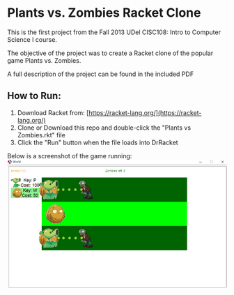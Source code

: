 # Plants vs. Zombies Racket Clone

This is the first project from the Fall 2013 UDel CISC108: Intro
to Computer Science I course.

The objective of the project was to create a Racket clone of the
popular game Plants vs. Zombies.

A full description of the project can be found in the included PDF

## How to Run:
1. Download Racket from: [https://racket-lang.org/](https://racket-lang.org/)
2. Clone or Download this repo and double-click the "Plants vs Zombies.rkt" file
3. Click the "Run" button when the file loads into DrRacket

Below is a screenshot of the game running:
![pvz-screenshot](./game-screenshot.PNG)
 
